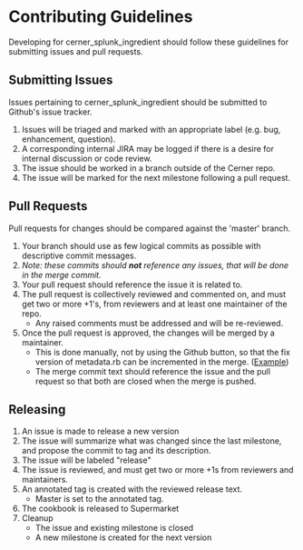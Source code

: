 # Contributing Guidelines

Developing for cerner\_splunk\_ingredient should follow these guidelines for submitting issues and pull requests.

## Submitting Issues

Issues pertaining to cerner\_splunk\_ingredient should be submitted to Github's issue tracker.

1. Issues will be triaged and marked with an appropriate label (e.g. bug, enhancement, question).
1. A corresponding internal JIRA may be logged if there is a desire for internal discussion or code review.
1. The issue should be worked in a branch outside of the Cerner repo.
1. The issue will be marked for the next milestone following a pull request.

## Pull Requests

Pull requests for changes should be compared against the 'master' branch.

1. Your branch should use as few logical commits as possible with descriptive commit messages.
1. _Note: these commits should **not** reference any issues, that will be done in the merge commit._
1. Your pull request should reference the issue it is related to.
1. The pull request is collectively reviewed and commented on, and must get two or more +1's, from reviewers and at least one maintainer of the repo.
   - Any raised comments must be addressed and will be re-reviewed.
1. Once the pull request is approved, the changes will be merged by a maintainer.
   - This is done manually, not by using the Github button, so that the fix version of metadata.rb can be incremented in the merge. ([Example](https://github.com/cerner/cerner_splunk/issues/41#issuecomment-70569000))
   - The merge commit text should reference the issue and the pull request so that both are closed when the merge is pushed.

## Releasing

1. An issue is made to release a new version
1. The issue will summarize what was changed since the last milestone, and propose the commit to tag and its description.
1. The issue will be labeled "release"
1. The issue is reviewed, and must get two or more +1s from reviewers and maintainers.
1. An annotated tag is created with the reviewed release text.
   - Master is set to the annotated tag.
1. The cookbook is released to Supermarket
1. Cleanup
   - The issue and existing milestone is closed
   - A new milestone is created for the next version
